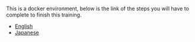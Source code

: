 This is a docker environment, below is the link of the steps you will have to complete to finish this training.
- [English](steps_en.md)
- [Japanese](steps_jp.md)